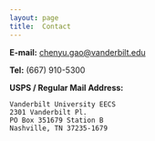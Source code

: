 ```yaml
---
layout: page
title:  Contact
---
```


**E-mail:** chenyu.gao@vanderbilt.edu

**Tel:** (667) 910-5300

**USPS / Regular Mail Address:**

    Vanderbilt University EECS
    2301 Vanderbilt Pl.
    PO Box 351679 Station B
    Nashville, TN 37235-1679